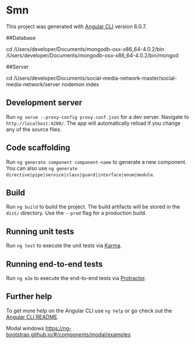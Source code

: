# Smn

This project was generated with [Angular CLI](https://github.com/angular/angular-cli) version 6.0.7.

##Database 

cd /Users/developer/Documents/mongodb-osx-x86_64-4.0.2/bin
/Users/developer/Documents/mongodb-osx-x86_64-4.0.2/bin/mongod

##Server

cd /Users/developer/Documents/social-media-network-master/social-media-network/server
nodemon index

## Development server

Run `ng serve --proxy-config proxy.conf.json` for a dev server. Navigate to `http://localhost:4200/`. The app will automatically reload if you change any of the source files.

## Code scaffolding

Run `ng generate component component-name` to generate a new component. You can also use `ng generate directive|pipe|service|class|guard|interface|enum|module`.

## Build

Run `ng build` to build the project. The build artifacts will be stored in the `dist/` directory. Use the `--prod` flag for a production build.

## Running unit tests

Run `ng test` to execute the unit tests via [Karma](https://karma-runner.github.io).

## Running end-to-end tests

Run `ng e2e` to execute the end-to-end tests via [Protractor](http://www.protractortest.org/).

## Further help

To get more help on the Angular CLI use `ng help` or go check out the [Angular CLI README](https://github.com/angular/angular-cli/blob/master/README.md).

Modal windows
https://ng-bootstrap.github.io/#/components/modal/examples
